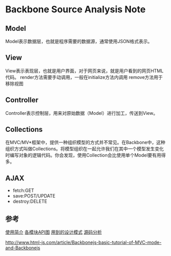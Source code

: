 # Backbone Source Analysis Note

## Model
Model表示数据层，也就是程序需要的数据源，通常使用JSON格式表示。

## View
View表示表现层，也就是用户界面，对于网页来说，就是用户看到的网页HTML代码。
render方法需要手动调用，一般在initialize方法内调用
remove方法用于移除视图


## Controller
Controller表示控制层，用来对原始数据（Model）进行加工，传送到View。

## Collections
在MVC/MV*框架中，提供一种组织模型的方式并不常见。在Backbone中，这种组织方式叫做Collections。将模型组织在一起允许我们在其中一个模型发生变化时编写对象的逻辑代码。你会发现，使用Collection会比使用单个Model要有用得多。

## AJAX
- fetch:GET
- save:POST/UPDATE
- destroy:DELETE

## 参考
[使用简介](https://javascript.ruanyifeng.com/advanced/backbonejs.html)
[各模块API图](https://www.jianshu.com/p/90a481e76eac)
[用到的设计模式](https://www.oschina.net/translate/backbone-js-tips-patterns?lang=chs&page=1#)
[源码分析](http://web.jobbole.com/85593/)

http://www.html-js.com/article/Backbonejs-basic-tutorial-of-MVC-mode-and-Backbonejs

